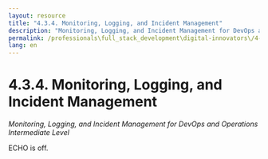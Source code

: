 ```yaml
---
layout: resource
title: "4.3.4. Monitoring, Logging, and Incident Management"
description: "Monitoring, Logging, and Incident Management for DevOps and Operations Intermediate Level"
permalink: /professionals\full_stack_development\digital-innovators\/4-3-4-monitoring-logging-incident-management/
lang: en
---
```


# 4.3.4. Monitoring, Logging, and Incident Management

*Monitoring, Logging, and Incident Management for DevOps and Operations Intermediate Level*

ECHO is off.
